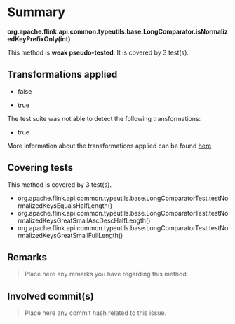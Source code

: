 # Summary
**org.apache.flink.api.common.typeutils.base.LongComparator.isNormalizedKeyPrefixOnly(int)**

This method is **weak pseudo-tested**.
It is covered by 3 test(s). 


## Transformations applied

- false

- true


The test suite was not able to detect the following transformations:
 * true 


More information about the transformations applied can be found [here](https://github.com/STAMP-project/pitest-descartes)

## Covering tests
This method is covered by 3 test(s).
* org.apache.flink.api.common.typeutils.base.LongComparatorTest.testNormalizedKeysEqualsHalfLength()
* org.apache.flink.api.common.typeutils.base.LongComparatorTest.testNormalizedKeysGreatSmallAscDescHalfLength()
* org.apache.flink.api.common.typeutils.base.LongComparatorTest.testNormalizedKeysGreatSmallFullLength()


## Remarks
> Place here any remarks you have regarding this method.

## Involved commit(s)

> Place here any commit hash related to this issue.
